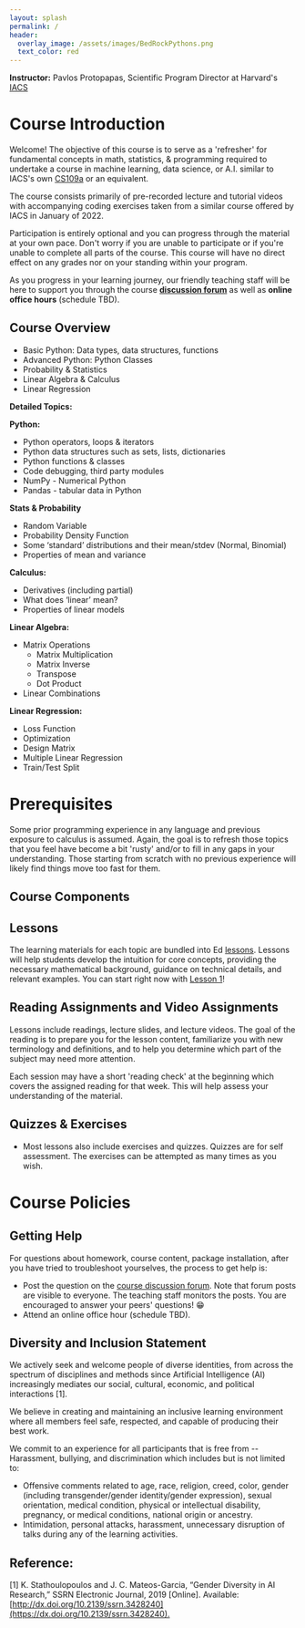 ```yaml
---
layout: splash
permalink: /
header: 
  overlay_image: /assets/images/BedRockPythons.png
  text_color: red
---
```


<style>
  .graph {
    width: 500px;
  }
</style>
**Instructor:**  Pavlos Protopapas, Scientific Program Director at Harvard's [IACS](https://iacs.seas.harvard.edu/) 

# Course Introduction

Welcome! The objective of this course is to serve as a 'refresher' for fundamental concepts in math, statistics, & programming required to undertake a course in machine learning, data science, or A.I. similar to IACS's own [CS109a](TODO) or an equivalent.

The course consists primarily of pre-recorded lecture and tutorial videos with accompanying coding exercises taken from a similar course offered by IACS in January of 2022.

Participation is entirely optional and you can progress through the material at your own pace. Don't worry if you are unable to participate or if you're unable to complete all parts of the course. This course will have no direct effect on any grades nor on your standing within your program. 

As you progress in your learning journey, our friendly teaching staff will be here to support you through the course **[discussion forum](TODO)** as well as **online office hours** (schedule TBD).

## Course Overview 

- Basic Python: Data types, data structures, functions
- Advanced Python: Python Classes
- Probability & Statistics
- Linear Algebra & Calculus
- Linear Regression

**Detailed Topics:**

**Python:**

- Python operators, loops & iterators 
- Python data structures such as sets, lists, dictionaries 
- Python functions & classes
- Code debugging, third party modules 
- NumPy - Numerical Python
- Pandas - tabular data in Python

**Stats & Probability**

- Random Variable
- Probability Density Function
- Some ‘standard’ distributions and their mean/stdev (Normal, Binomial)
- Properties of mean and variance

**Calculus:**

- Derivatives (including partial)
- What does ‘linear’ mean?
- Properties of linear models

**Linear Algebra:**

- Matrix Operations
  - Matrix Multiplication
  - Matrix Inverse
  - Transpose
  - Dot Product
- Linear Combinations

**Linear Regression:**

- Loss Function
- Optimization
- Design Matrix
- Multiple Linear Regression
- Train/Test Split

# Prerequisites

Some prior programming experience in any language and previous exposure to calculus is assumed. Again, the goal is to refresh those topics that you feel have become a bit 'rusty' and/or to fill in any gaps in your understanding. Those starting from scratch with no previous experience will likely find things move too fast for them.

## Course Components

## Lessons

The learning materials for each topic are bundled into Ed [lessons](TODO). Lessons will help students develop the intuition for core concepts, providing the necessary mathematical background, guidance on technical details, and relevant examples. You can start right now with [Lesson 1](TODO)!

## Reading Assignments and Video Assignments 

Lessons include readings, lecture slides, and lecture videos. The goal of the reading is to prepare you for the lesson content, familiarize you with new terminology and definitions, and to help you determine which part of the subject may need more attention. 

Each session may have a short 'reading check' at the beginning which covers the assigned reading for that week. This will help assess your understanding of the material.

## Quizzes & Exercises

- Most lessons also include exercises and quizzes. Quizzes are for self assessment. The exercises can be attempted as many times as you wish.

# Course Policies

## Getting Help

For questions about homework, course content, package installation, after you have tried to troubleshoot yourselves, the process to get help is:

- Post the question on the [course discussion forum](TODO). Note that forum posts are visible to everyone. The teaching staff monitors the posts. You are encouraged to answer your peers' questions! 😁 
- Attend an online office hour (schedule TBD).

## Diversity and Inclusion Statement

We actively seek and welcome people of diverse identities, from across the spectrum of disciplines and methods since Artificial Intelligence (AI) increasingly mediates our social, cultural, economic, and political interactions [1]. 

We believe in creating and maintaining an inclusive learning environment where all members feel safe, respected, and capable of producing their best work. 

We commit to an experience for all participants that is free from -- Harassment, bullying, and discrimination which includes but is not limited to:

- Offensive comments related to age, race, religion, creed, color, gender (including transgender/gender identity/gender expression), sexual orientation, medical condition, physical or intellectual disability, pregnancy, or medical conditions, national origin or ancestry.
- Intimidation, personal attacks, harassment, unnecessary disruption of talks during any of the learning activities.

## Reference: 

[1] K. Stathoulopoulos and J. C. Mateos-Garcia, “Gender Diversity in AI Research,” SSRN Electronic Journal, 2019 [Online]. Available: [http://dx.doi.org/10.2139/ssrn.3428240](https://dx.doi.org/10.2139/ssrn.3428240).‌
